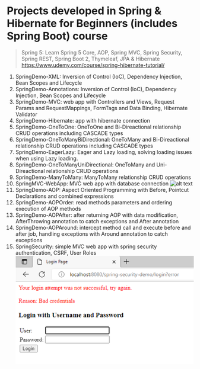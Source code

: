 # Projects developed in Spring & Hibernate for Beginners (includes Spring Boot) course
> Spring 5: Learn Spring 5 Core, AOP, Spring MVC, Spring Security, Spring REST, Spring Boot 2, Thymeleaf, JPA & Hibernate
> https://www.udemy.com/course/spring-hibernate-tutorial/

1. SpringDemo-XML: Inversion of Control (IoC), Dependency Injection, Bean Scopes and Lifecycle
2. SpringDemo-Annotations: Inversion of Control (IoC), Dependency Injection, Bean Scopes and Lifecycle
3. SpringDemo-MVC: web app with Controllers and Views, Request Params and RequestMappings, FormTags and Data Binding, Hibernate Validator
4. SpringDemo-Hibernate: app with hibernate connection
5. SpringDemo-OneToOne: OneToOne and Bi-Direactional relationship CRUD operations including CASCADE types
6. SpringDemo-OneToManyBiDirectional: OneToMany and Bi-Direactional relationship CRUD operations including CASCADE types
7. SpringDemo-EagerLazy: Eager and Lazy loading, solving loading issues when using Lazy loading.
8. SpringDemo-OneToManyUniDirectional: OneToMany and Uni-Direactional relationship CRUD operations
9. SpringDemo-ManyToMany: ManyToMany relationship CRUD operations
10. SpringMVC-WebApp: MVC web app with database connection
![alt text](https://github.com/jackanakin/java_spring-udemy/blob/main/10-SpringMVC-WebApp/result.png?raw=true)
11. SpringDemo-AOP: Aspect Oriented Programming with Before, Pointcut Declarations and combined expressions
12. SpringDemo-AOPOrder: read methods parameters and ordering execution of AOP methods
13. SpringDemo-AOPAfter: after returning AOP with data modification, AfterThrowing annotation to catch exceptions and After annotation
14. SpringDemo-AOPAround: intercept method call and execute before and after job, handling exceptions with Around annotation to catch exceptions
15. SpringSecurity: simple MVC web app with spring security authentication, CSRF, User Roles
![alt text](https://github.com/jackanakin/SpringAndHibernate-Udemy/blob/main/15-SpringSecurity/result.png?raw=true)
